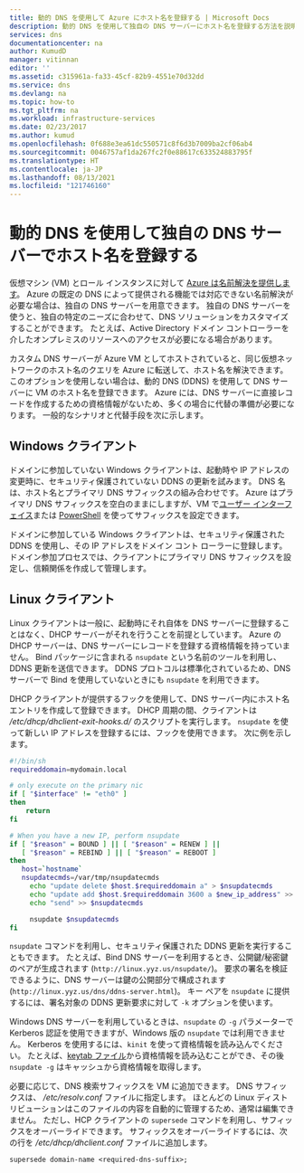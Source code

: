```yaml
---
title: 動的 DNS を使用して Azure にホスト名を登録する | Microsoft Docs
description: 動的 DNS を使用して独自の DNS サーバーにホスト名を登録する方法を説明します。
services: dns
documentationcenter: na
author: KumudD
manager: vitinnan
editor: ''
ms.assetid: c315961a-fa33-45cf-82b9-4551e70d32dd
ms.service: dns
ms.devlang: na
ms.topic: how-to
ms.tgt_pltfrm: na
ms.workload: infrastructure-services
ms.date: 02/23/2017
ms.author: kumud
ms.openlocfilehash: 0f688e3ea61dc550571c8f6d3b7009ba2cf06ab4
ms.sourcegitcommit: 0046757af1da267fc2f0e88617c633524883795f
ms.translationtype: HT
ms.contentlocale: ja-JP
ms.lasthandoff: 08/13/2021
ms.locfileid: "121746160"
---
```

# <a name="use-dynamic-dns-to-register-hostnames-in-your-own-dns-server"></a>動的 DNS を使用して独自の DNS サーバーでホスト名を登録する

仮想マシン (VM) とロール インスタンスに対して [Azure は名前解決を提供します](virtual-networks-name-resolution-for-vms-and-role-instances.md)。 Azure の既定の DNS によって提供される機能では対応できない名前解決が必要な場合は、独自の DNS サーバーを用意できます。 独自の DNS サーバーを使うと、独自の特定のニーズに合わせて、DNS ソリューションをカスタマイズすることができます。 たとえば、Active Directory ドメイン コントローラーを介したオンプレミスのリソースへのアクセスが必要になる場合があります。

カスタム DNS サーバーが Azure VM としてホストされていると、同じ仮想ネットワークのホスト名のクエリを Azure に転送して、ホスト名を解決できます。 このオプションを使用しない場合は、動的 DNS (DDNS) を使用して DNS サーバーに VM のホスト名を登録できます。 Azure には、DNS サーバーに直接レコードを作成するための資格情報がないため、多くの場合に代替の準備が必要になります。 一般的なシナリオと代替手段を次に示します。

## <a name="windows-clients"></a>Windows クライアント
ドメインに参加していない Windows クライアントは、起動時や IP アドレスの変更時に、セキュリティ保護されていない DDNS の更新を試みます。 DNS 名は、ホスト名とプライマリ DNS サフィックスの組み合わせです。 Azure はプライマリ DNS サフィックスを空白のままにしますが、VM で[ユーザー インターフェイス](/previous-versions/windows/it-pro/windows-server-2008-R2-and-2008/cc794784(v=ws.10))または [PowerShell](/powershell/module/dnsclient/set-dnsclient) を使ってサフィックスを設定できます。

ドメインに参加している Windows クライアントは、セキュリティ保護された DDNS を使用し、その IP アドレスをドメイン コント ローラーに登録します。 ドメイン参加プロセスでは、クライアントにプライマリ DNS サフィックスを設定し、信頼関係を作成して管理します。

## <a name="linux-clients"></a>Linux クライアント
Linux クライアントは一般に、起動時にそれ自体を DNS サーバーに登録することはなく、DHCP サーバーがそれを行うことを前提としています。 Azure の DHCP サーバーは、DNS サーバーにレコードを登録する資格情報を持っていません。 Bind パッケージに含まれる `nsupdate` という名前のツールを利用し、DDNS 更新を送信できます。 DDNS プロトコルは標準化されているため、DNS サーバーで Bind を使用していないときにも `nsupdate` を利用できます。

DHCP クライアントが提供するフックを使用して、DNS サーバー内にホスト名エントリを作成して登録できます。 DHCP 周期の間、クライアントは */etc/dhcp/dhclient-exit-hooks.d/* のスクリプトを実行します。 `nsupdate` を使って新しい IP アドレスを登録するには、フックを使用できます。 次に例を示します。

```bash
#!/bin/sh
requireddomain=mydomain.local

# only execute on the primary nic
if [ "$interface" != "eth0" ]
then
    return
fi

# When you have a new IP, perform nsupdate
if [ "$reason" = BOUND ] || [ "$reason" = RENEW ] ||
   [ "$reason" = REBIND ] || [ "$reason" = REBOOT ]
then
   host=`hostname`
   nsupdatecmds=/var/tmp/nsupdatecmds
     echo "update delete $host.$requireddomain a" > $nsupdatecmds
     echo "update add $host.$requireddomain 3600 a $new_ip_address" >> $nsupdatecmds
     echo "send" >> $nsupdatecmds

     nsupdate $nsupdatecmds
fi
```

`nsupdate` コマンドを利用し、セキュリティ保護された DDNS 更新を実行することもできます。 たとえば、Bind DNS サーバーを利用するとき、公開鍵/秘密鍵のペアが生成されます (`http://linux.yyz.us/nsupdate/`)。 要求の署名を検証できるように、DNS サーバーは鍵の公開部分で構成されます (`http://linux.yyz.us/dns/ddns-server.html`)。 キー ペアを `nsupdate` に提供するには、署名対象の DDNS 更新要求に対して `-k` オプションを使います。

Windows DNS サーバーを利用しているときは、`nsupdate` の `-g` パラメーターで Kerberos 認証を使用できますが、Windows 版の `nsupdate` では利用できません。 Kerberos を使用するには、`kinit` を使って資格情報を読み込んでください。 たとえば、[keytab ファイル](https://www.itadmintools.com/2011/07/creating-kerberos-keytab-files.html)から資格情報を読み込むことができ、その後 `nsupdate -g` はキャッシュから資格情報を取得します。

必要に応じて、DNS 検索サフィックスを VM に追加できます。 DNS サフィックスは、 */etc/resolv.conf* ファイルに指定します。 ほとんどの Linux ディストリビューションはこのファイルの内容を自動的に管理するため、通常は編集できません。 ただし、HCP クライアントの `supersede` コマンドを利用し、サフィックスをオーバーライドできます。 サフィックスをオーバーライドするには、次の行を */etc/dhcp/dhclient.conf* ファイルに追加します。

```
supersede domain-name <required-dns-suffix>;
```